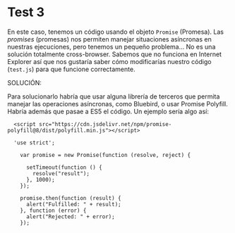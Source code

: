 # Test 3

En este caso, tenemos un código usando el objeto `Promise` (Promesa). Las *promises* 
(promesas) nos permiten manejar situaciones asíncronas en nuestras ejecuciones, 
pero tenemos un pequeño problema… No es una solución totalmente cross-browser. 
Sabemos que no funciona en Internet Explorer así que nos gustaría saber cómo 
modificarías nuestro código (`test.js`) para que funcione correctamente.

SOLUCIÓN:

Para solucionarlo habría que usar alguna librería de terceros que permita manejar las operaciones asíncronas, como Bluebird, o usar Promise Polyfill. Habría además que pasae a ES5 el código. Un ejemplo sería algo así:

```
  <script src="https://cdn.jsdelivr.net/npm/promise-polyfill@8/dist/polyfill.min.js"></script> 

  'use strict';

    var promise = new Promise(function (resolve, reject) {

      setTimeout(function () {
        resolve("result");
      }, 1000);
    });

    promise.then(function (result) {
      alert("Fulfilled: " + result);
    }, function (error) {
      alert("Rejected: " + error);
    });

```
